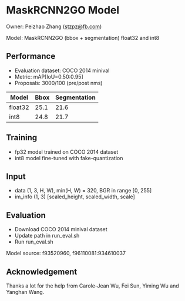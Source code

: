 # MaskRCNN2GO Model

Owner: Peizhao Zhang (stzpz@fb.com)

Model: MaskRCNN2GO (bbox + segmentation) float32 and int8

## Performance 
  * Evaluation dataset: COCO 2014 minival
  * Metric: mAP[IoU=0.50:0.95]
  * Proposals: 3000/100 (pre/post nms) 

   Model  | Bbox | Segmentation
  ------- | ---- | ------------
  float32 | 25.1 |     21.6
  int8    | 24.8 |     21.7

## Training
* fp32 model trained on COCO 2014 dataset
* int8 model fine-tuned with fake-quantization

## Input
  * data (1, 3, H, W), min(H, W) = 320, BGR in range [0, 255]
  * im_info (1, 3) [scaled_height, scaled_width, scale]

## Evaluation
* Download COCO 2014 minival dataset
* Update path in run_eval.sh
* Run run_eval.sh

Model source: f93520960, f96110081:934610037

## Acknowledgement

Thanks a lot for the help from Carole-Jean Wu, Fei Sun, Yiming Wu and Yanghan Wang.
